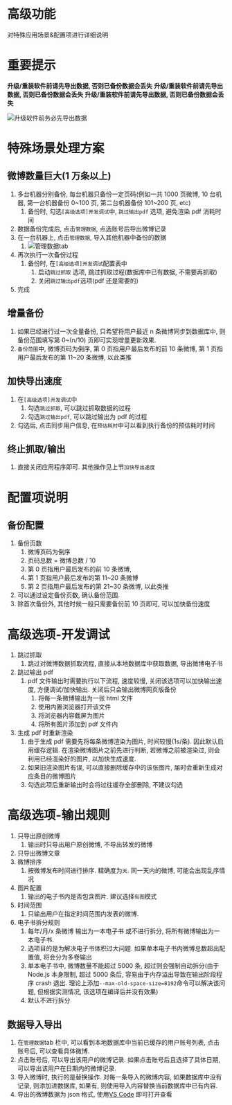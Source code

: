 # 高级功能

对特殊应用场景&配置项进行详细说明

# 重要提示

**升级/重装软件前请先导出数据, 否则已备份数据会丢失**
**升级/重装软件前请先导出数据, 否则已备份数据会丢失**
**升级/重装软件前请先导出数据, 否则已备份数据会丢失**

![升级软件前务必先导出数据](https://cdn.jsdelivr.net/gh/YaoZeyuan/stablog@master/./doc/img/升级软件前务必先导出数据.png)

# 特殊场景处理方案

## 微博数量巨大(1 万条以上)

1.  多台机器分别备份, 每台机器只备份一定页码(例如一共 1000 页微博, 10 台机器, 第一台机器备份 0~100 页, 第二台机器备份 101~200 页, etc)
    1.  备份时, 勾选`[高级选项]开发调试`中, `跳过输出pdf` 选项, 避免渲染 pdf 消耗时间
2.  数据备份完成后, 点击`管理数据`, 点选账号后导出微博记录
3.  在一台机器上, 点击`管理数据`, 导入其他机器中备份的数据
    1.  ![管理数据tab](https://cdn.jsdelivr.net/gh/YaoZeyuan/stablog@master/./doc/img/管理数据tab.png)
4.  再次执行一次备份过程
    1.  备份时, 在`[高级选项]开发调试`配置表中
        1.  启动`跳过抓取` 选项, 跳过抓取过程(数据库中已有数据, 不需要再抓取)
        2.  关闭`跳过输出pdf`选项(pdf 还是需要的)
5.  完成

## 增量备份

1.  如果已经进行过一次全量备份, 只希望将用户最近 n 条微博同步到数据库中, 则备份范围填写第 0~(n/10) 页即可实现增量更新效果.
2.  `备份范围`中, 微博页码为倒序, 第 0 页指用户最后发布的前 10 条微博, 第 1 页指用户最后发布的第 11~20 条微博, 以此类推

## 加快导出速度

1.  在`[高级选项]开发调试`中
    1.  勾选`跳过抓取`, 可以跳过抓取数据的过程
    2.  勾选`跳过输出pdf`, 可以跳过输出为 pdf 的过程
2.  勾选后, 点击同步用户信息, 在`预估耗时`中可以看到执行备份的预估耗时时间

## 终止抓取/输出

1.  直接关闭应用程序即可. 其他操作见上节`加快导出速度`

# 配置项说明

## 备份配置

1.  备份页数
    1.  微博页码为倒序
    2.  页码总数 = 微博总数 / 10
    3.  第 0 页指用户最后发布的前 10 条微博,
    4.  第 1 页指用户最后发布的第 11~20 条微博
    5.  第 2 页指用户最后发布的第 21~30 条微博, 以此类推
2.  可以通过设定备份页数, 确认备份范围.
3.  除首次备份外, 其他时候一般只需要备份前 10 页即可, 可以加快备份速度

# 高级选项-开发调试

1.  跳过抓取
    1.  跳过对微博数据抓取流程, 直接从本地数据库中获取数据, 导出微博电子书
2.  跳过输出 pdf
    1.  pdf 文件输出时需要执行以下流程, 速度较慢, 关闭该选项可以加快输出速度, 方便调试/加快输出. 关闭后只会输出微博网页版备份
        1.  将每一条微博输出为一张 html 文件
        2.  使用内置浏览器打开该文件
        3.  将浏览器内容截屏为图片
        4.  将所有图片添加到 pdf 文件内
3.  生成 pdf 时重新渲染
    1.  由于生成 pdf 需要先将每条微博渲染为图片, 时间较慢(1s/条). 因此默认启用缓存逻辑. 在渲染微博图片之前先进行判断, 若微博之前被渲染过, 则会利用已经渲染好的图片, 以加快生成速度.
    2.  如果旧渲染图片有误, 可以直接删除缓存中的该张图片, 届时会重新生成对应条目的微博图片
    3.  勾选此项后重新输出时会将过往缓存全部删除, 不建议勾选

# 高级选项-输出规则

1.  只导出原创微博
    1.  输出时只导出用户原创微博, 不导出转发的微博
2.  只导出微博文章
3.  微博排序
    1.  按微博发布时间进行排序. 精确度为`天`. 同一天内的微博, 可能会出现乱序情况
4.  图片配置
    1.  输出的电子书内是否包含图片. 建议选择`有图`模式
5.  时间范围
    1.  只输出用户在指定时间范围内发表的微博.
6.  电子书拆分规则
    1. 每年/月/x 条微博 输出为一本电子书 或不进行拆分, 将所有微博输出为一本电子书.
    2. 选项目的是为解决电子书体积过大问题. 如果单本电子书内微博总数超出配置值, 将会分为多卷输出
    3. 单本电子书中, 微博数量不能超过 5000 条, 超过则会强制自动拆分(由于 Node.js 本身限制, 超过 5000 条后, 容易由于内存溢出导致在输出阶段程序 crash 退出. 理论上添加`--max-old-space-size=8192`命令可以解决该问题, 但根据实测情况, 该选项在编译后并没有效果)
    4. 默认不进行拆分

## 数据导入导出

1.  在`管理数据`tab 栏中, 可以看到本地数据库中当前已缓存的用户账号列表, 点击账号后, 可以查看具体微博.
2.  点击账号后, 可以导出该用户的微博记录. 如果点击账号后且选择了具体日期, 可以导出该用户在日期内的微博记录.
3.  导入微博时, 执行的是替换操作. 对每一条导入的微博内容, 如果数据库中没有记录, 则添加进数据库, 如果有, 则使用导入内容替换当前数据库中已有内容.
4.  导出的微博数据为 json 格式, 使用[VS Code](https://code.visualstudio.com/download) 即可打开查看
